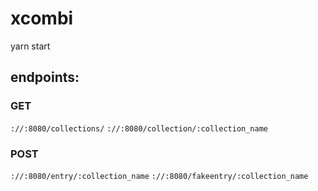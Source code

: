 # xcombi

yarn start

## endpoints:

### GET

```://:8080/collections/```
```://:8080/collection/:collection_name```


### POST
```://:8080/entry/:collection_name```
```://:8080/fakeentry/:collection_name```